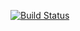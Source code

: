 [![Build Status](https://travis-ci.org/anreitersimon/project-manager.svg?branch=master)](https://travis-ci.org/anreitersimon/project-manager)
